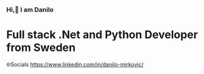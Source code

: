 ### Hi,👋 I am Danilo
# Full stack .Net and Python Developer from Sweden

🌐Socials
https://www.linkedin.com/in/danilo-mirkovic/
